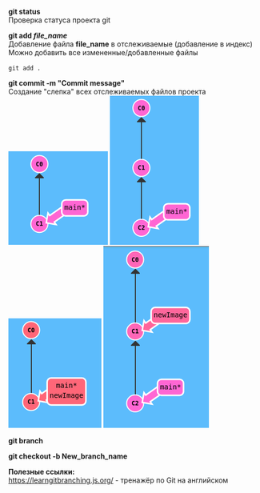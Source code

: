 **git status**  
Проверка статуса проекта git

**git add *file_name***  
Добавление файла **file_name** в отслеживаемые (добавление в индекс)
Можно добавить все измененные/добавленные файлы
```
git add .
```

**git commit -m **"Commit message"****  
Создание "слепка" всех отслеживаемых файлов проекта  
![Commit_before](https://github.com/jeksifrost/python_interview_Q-A/blob/main/images/git/11_commit.png)
![Commit_after](https://github.com/jeksifrost/python_interview_Q-A/blob/main/images/git/12_commit.png)
![Commit_before_with_branch](https://github.com/jeksifrost/python_interview_Q-A/blob/main/images/git/13_commit.png)
![Commit_after_with_branch](https://github.com/jeksifrost/python_interview_Q-A/blob/main/images/git/14_commit.png)

**git branch**  

**git checkout -b **New_branch_name****

**Полезные ссылки:**  
https://learngitbranching.js.org/ - тренажёр по Git на английском
